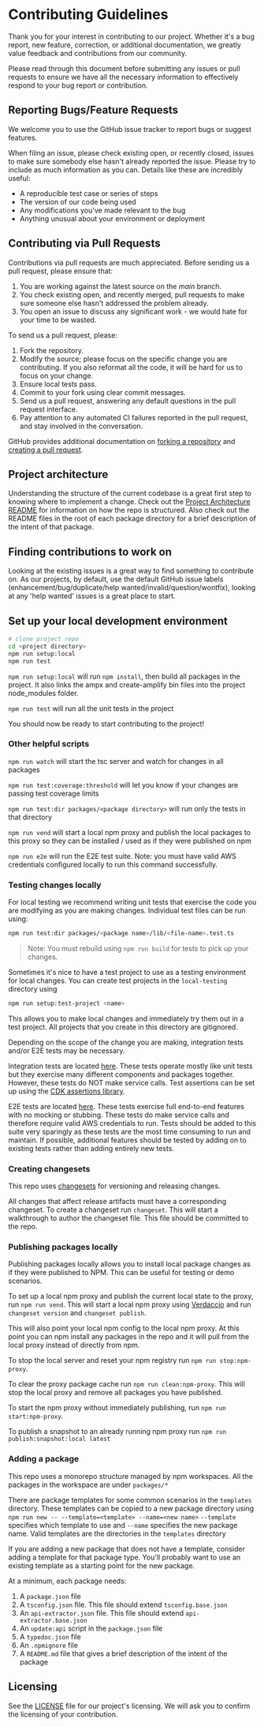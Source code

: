 # Contributing Guidelines

Thank you for your interest in contributing to our project. Whether it's a bug report, new feature, correction, or additional
documentation, we greatly value feedback and contributions from our community.

Please read through this document before submitting any issues or pull requests to ensure we have all the necessary
information to effectively respond to your bug report or contribution.

## Reporting Bugs/Feature Requests

We welcome you to use the GitHub issue tracker to report bugs or suggest features.

When filing an issue, please check existing open, or recently closed, issues to make sure somebody else hasn't already
reported the issue. Please try to include as much information as you can. Details like these are incredibly useful:

- A reproducible test case or series of steps
- The version of our code being used
- Any modifications you've made relevant to the bug
- Anything unusual about your environment or deployment

## Contributing via Pull Requests

Contributions via pull requests are much appreciated. Before sending us a pull request, please ensure that:

1. You are working against the latest source on the _main_ branch.
2. You check existing open, and recently merged, pull requests to make sure someone else hasn't addressed the problem already.
3. You open an issue to discuss any significant work - we would hate for your time to be wasted.

To send us a pull request, please:

1. Fork the repository.
2. Modify the source; please focus on the specific change you are contributing. If you also reformat all the code, it will be hard for us to focus on your change.
3. Ensure local tests pass.
4. Commit to your fork using clear commit messages.
5. Send us a pull request, answering any default questions in the pull request interface.
6. Pay attention to any automated CI failures reported in the pull request, and stay involved in the conversation.

GitHub provides additional documentation on [forking a repository](https://help.github.com/articles/fork-a-repo/) and
[creating a pull request](https://help.github.com/articles/creating-a-pull-request/).

## Project architecture

Understanding the structure of the current codebase is a great first step to knowing where to implement a change. Check out the [Project Architecture README](./PROJECT_ARCHITECTURE.md) for information on how the repo is structured.
Also check out the README files in the root of each package directory for a brief description of the intent of that package.

## Finding contributions to work on

Looking at the existing issues is a great way to find something to contribute on. As our projects, by default, use the default GitHub issue labels (enhancement/bug/duplicate/help wanted/invalid/question/wontfix), looking at any 'help wanted' issues is a great place to start.

## Set up your local development environment

```sh
# clone project repo
cd <project directory>
npm run setup:local
npm run test
```

`npm run setup:local` will run `npm install`, then build all packages in the project. It also links the ampx and create-amplify bin files into the project node_modules folder.

`npm run test` will run all the unit tests in the project

You should now be ready to start contributing to the project!

### Other helpful scripts

`npm run watch` will start the tsc server and watch for changes in all packages

`npm run test:coverage:threshold` will let you know if your changes are passing test coverage limits

`npm run test:dir packages/<package directory>` will run only the tests in that directory

`npm run vend` will start a local npm proxy and publish the local packages to this proxy so they can be installed / used as if they were published on npm

`npm run e2e` will run the E2E test suite. Note: you must have valid AWS credentials configured locally to run this command successfully.

### Testing changes locally

For local testing we recommend writing unit tests that exercise the code you are modifying as you are making changes. Individual test files can be run using:

```sh
npm run test:dir packages/<package name>/lib/<file-name>.test.ts
```

> Note: You must rebuild using `npm run build` for tests to pick up your changes.

Sometimes it's nice to have a test project to use as a testing environment for local changes. You can create test projects in the `local-testing` directory using

```sh
npm run setup:test-project <name>
```

This allows you to make local changes and immediately try them out in a test project. All projects that you create in this directory are gitignored.

Depending on the scope of the change you are making, integration tests and/or E2E tests may be necessary.

Integration tests are located [here](./packages/integration-tests/src/test-in-memory/). These tests operate mostly like unit tests but they exercise many different components and packages together. However, these tests do NOT make service calls. Test assertions can be set up using the [CDK assertions library](https://docs.aws.amazon.com/cdk/api/v2/docs/aws-cdk-lib.assertions-readme.html).

E2E tests are located [here](./packages/integration-tests/src/test-e2e/). These tests exercise full end-to-end features with no mocking or stubbing. These tests do make service calls and therefore require valid AWS credentials to run. Tests should be added to this suite very sparingly as these tests are the most time consuming to run and maintain. If possible, additional features should be tested by adding on to existing tests rather than adding entirely new tests.

### Creating changesets

This repo uses [changesets](https://github.com/changesets/changesets) for versioning and releasing changes.

All changes that affect release artifacts must have a corresponding changeset. To create a changeset run `changeset`.
This will start a walkthrough to author the changeset file. This file should be committed to the repo.

### Publishing packages locally

Publishing packages locally allows you to install local package changes as if they were published to NPM. This can be useful for testing or demo scenarios.

To set up a local npm proxy and publish the current local state to the proxy, run `npm run vend`.
This will start a local npm proxy using [Verdaccio](https://verdaccio.org/) and run `changeset version` and `changeset publish`.

This will also point your local npm config to the local npm proxy. At this point you can npm install any packages in the repo and it will pull from the local proxy instead of directly from npm.

To stop the local server and reset your npm registry run `npm run stop:npm-proxy`.

To clear the proxy package cache run `npm run clean:npm-proxy`. This will stop the local proxy and remove all packages you have published.

To start the npm proxy without immediately publishing, run `npm run start:npm-proxy`.

To publish a snapshot to an already running npm proxy run `npm run publish:snapshot:local latest`

### Adding a package

This repo uses a monorepo structure managed by npm workspaces. All the packages in the workspace are under `packages/*`

There are package templates for some common scenarios in the `templates` directory.
These templates can be copied to a new package directory using `npm run new -- --template=<template> --name=<new name>`
`--template` specifies which template to use and `--name` specifies the new package name.
Valid templates are the directories in the `templates` directory

If you are adding a new package that does not have a template, consider adding a template for that package type.
You'll probably want to use an existing template as a starting point for the new package.

At a minimum, each package needs:

1. A `package.json` file
2. A `tsconfig.json` file. This file should extend `tsconfig.base.json`
3. An `api-extractor.json` file. This file should extend `api-extractor.base.json`
4. An `update:api` script in the `package.json` file
5. A `typedoc.json` file
6. An `.npmignore` file
7. A `README.md` file that gives a brief description of the intent of the package

## Licensing

See the [LICENSE](LICENSE) file for our project's licensing. We will ask you to confirm the licensing of your contribution.
